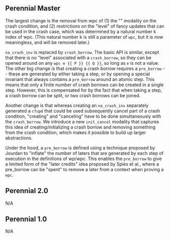 ## Perennial Master

The largest change is the removal from wpc of (1) the "<disc>" modality on the
crash condition, and (2) restrictions on the "level" of fancy updates that can
be used in the crash case, which was determined by a natural number k index of
wpc. (This natural number k is still a parameter of `wpc`, but it is
now meaningless, and will be removed later.)

`na_crash_inv` is replaced by `crash_borrow`. The basic API is similar,
except that there is no "level" associated with a `crash_borrow`, so they can be
opened around on any `wpc e {{ P }} {{ Q }}`, so long as `e` is not a value. The
other big change is that creating a crash borrow requires a `pre_borrow` --
these are generated by either taking a step, or by opening a special invariant
that always contains a `pre_borrow` around an atomic step. This means that only
a finite number of crash borrows can be created in a single step. However, this
is compensated for by the fact that when taking a step, a crash borrow can be
split, or two crash borrows can be joined.

Another change is that whereas creating an `na_crash_inv` separately generated
a `cfupd` that could be used subsequently cancel part of a crash condition,
"creating" and "canceling" have to be done simultaneously with the
`crash_borrow`. We introduce a new `init_cancel` modality that captures this
idea of creating/initializing a crash borrow and removing something from the
crash condition, which makes it possible to build up larger abstractions.

Under the hood, a `pre_borrow` is defined using a technique proposed by Jourdan
to "inflate" the number of laters that are generated by each step of execution
in the definitions of wp/wpc. This enables the `pre_borrow` to give a limited
form of the "later credits" idea proposed by Spies et al., where a pre_borrow
can be "spent" to remove a later from a context when proving a `wpc`.

## Perennial 2.0

N/A

## Perennial 1.0

N/A
